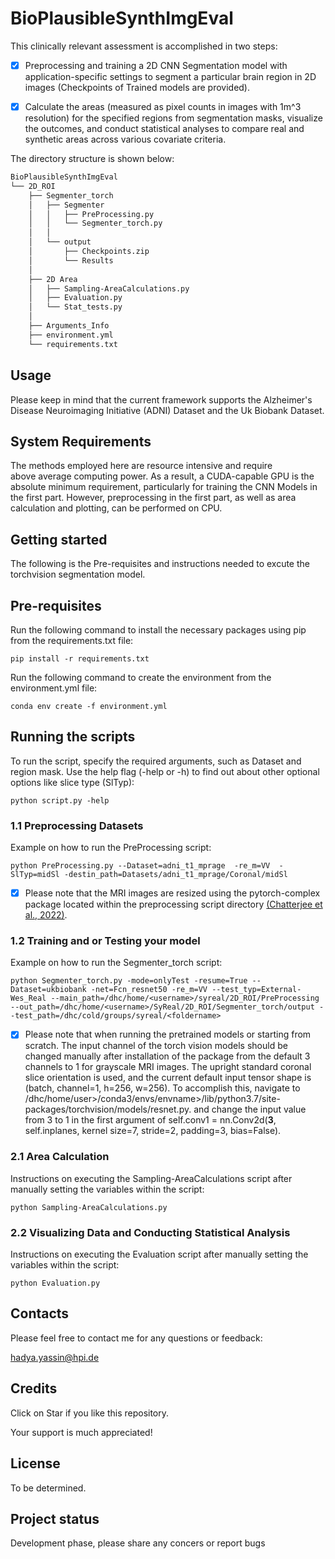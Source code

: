 # BioPlausibleSynthImgEval

This clinically relevant assessment is accomplished in two steps:

- [x] Preprocessing and training a 2D CNN Segmentation model with application-specific settings to segment a particular brain region in 2D images (Checkpoints of Trained models are provided).

- [x] Calculate the areas (measured as pixel counts in images with 1m^3 resolution) for the specified regions from segmentation masks, visualize the outcomes, and conduct statistical analyses to compare real and synthetic areas across various covariate criteria.

The directory structure is shown below: 

```bash
BioPlausibleSynthImgEval
└── 2D_ROI
    ├── Segmenter_torch
    │   ├── Segmenter
    │   │   ├── PreProcessing.py
    │   │   └── Segmenter_torch.py
    │   │
    │   └── output
    │       ├── Checkpoints.zip
    │       └── Results
    │
    ├── 2D Area
    │   ├── Sampling-AreaCalculations.py
    │   ├── Evaluation.py
    │   └── Stat_tests.py
    │
    ├── Arguments_Info
    ├── environment.yml
    └── requirements.txt
```

## Usage
Please keep in mind that the current framework supports the Alzheimer's Disease Neuroimaging Initiative (ADNI) Dataset and the Uk Biobank Dataset.

## System Requirements
The methods employed here are resource intensive and require above average computing power. As a result, a CUDA-capable GPU is the absolute minimum requirement, particularly for training the CNN Models in the first part. However, preprocessing in the first part, as well as area calculation and plotting, can be performed on CPU.

## Getting started 

The following is the Pre-requisites and instructions needed to excute the torchvision segmentation model. 

## Pre-requisites
Run the following command to install the necessary packages using pip from the requirements.txt file:
```
pip install -r requirements.txt
```
Run the following command to create the environment from the environment.yml file:
```
conda env create -f environment.yml
```

## Running the scripts 
To run the script, specify the required arguments, such as Dataset and region mask. Use the help flag (-help or -h) to find out about other optional options like slice type (SlTyp):
```
python script.py -help
```

### 1.1 Preprocessing Datasets
Example on how to run the PreProcessing script:
```
python PreProcessing.py --Dataset=adni_t1_mprage  -re_m=VV  -SlTyp=midSl -destin_path=Datasets/adni_t1_mprage/Coronal/midSl 
```
- [x] Please note that the MRI images are resized using the pytorch-complex package located within the preprocessing script directory [(Chatterjee et al., 2022)](https://arxiv.org/abs/2302.04584).

### 1.2 Training and or Testing your model
Example on how to run the Segmenter_torch script:
```
python Segmenter_torch.py -mode=onlyTest -resume=True --Dataset=ukbiobank -net=Fcn_resnet50 -re_m=VV --test_typ=External-Wes_Real --main_path=/dhc/home/<username>/syreal/2D_ROI/PreProcessing --out_path=/dhc/home/<username>/SyReal/2D_ROI/Segmenter_torch/output --test_path=/dhc/cold/groups/syreal/<foldername>
```
- [x] Please note that when running the pretrained models or starting from scratch. The input channel of the torch vision models should be changed manually after installation of the package from the default 3 channels to 1 for grayscale MRI images. The upright standard coronal slice orientation is used, and the current default input tensor shape is (batch, channel=1, h=256, w=256). To accomplish this, navigate to /dhc/home/user>/conda3/envs/envname>/lib/python3.7/site-packages/torchvision/models/resnet.py. and change the input value from 3 to 1 in the first argument of self.conv1 = nn.Conv2d(**3**, self.inplanes, kernel size=7, stride=2, padding=3, bias=False).

### 2.1 Area Calculation
Instructions on executing the Sampling-AreaCalculations script after manually setting the variables within the script:
```
python Sampling-AreaCalculations.py
```

### 2.2 Visualizing Data and Conducting Statistical Analysis
Instructions on executing the Evaluation script after manually setting the variables within the script:
```
python Evaluation.py
```

<!-- ## Add your files

- [ ] [Create](https://docs.gitlab.com/ee/user/project/repository/web_editor.html#create-a-file) or [upload](https://docs.gitlab.com/ee/user/project/repository/web_editor.html#upload-a-file) files
- [ ] [Add files using the command line](https://docs.gitlab.com/ee/gitlab-basics/add-file.html#add-a-file-using-the-command-line) or push an existing Git repository with the following command:

```
cd existing_repo
git remote add origin https://gitlab.hpi.de/syreal/qaimages.git
git branch -M main
git push -uf origin main
```

## Integrate with your tools

- [ ] [Set up project integrations](https://gitlab.hpi.de/syreal/qaimages/-/settings/integrations)

## Collaborate with your team

- [ ] [Invite team members and collaborators](https://docs.gitlab.com/ee/user/project/members/)
- [ ] [Create a new merge request](https://docs.gitlab.com/ee/user/project/merge_requests/creating_merge_requests.html)
- [ ] [Automatically close issues from merge requests](https://docs.gitlab.com/ee/user/project/issues/managing_issues.html#closing-issues-automatically)
- [ ] [Enable merge request approvals](https://docs.gitlab.com/ee/user/project/merge_requests/approvals/)
- [ ] [Automatically merge when pipeline succeeds](https://docs.gitlab.com/ee/user/project/merge_requests/merge_when_pipeline_succeeds.html)

## Test and Deploy

Use the built-in continuous integration in GitLab.

- [ ] [Get started with GitLab CI/CD](https://docs.gitlab.com/ee/ci/quick_start/index.html)
- [ ] [Analyze your code for known vulnerabilities with Static Application Security Testing(SAST)](https://docs.gitlab.com/ee/user/application_security/sast/)
- [ ] [Deploy to Kubernetes, Amazon EC2, or Amazon ECS using Auto Deploy](https://docs.gitlab.com/ee/topics/autodevops/requirements.html)
- [ ] [Use pull-based deployments for improved Kubernetes management](https://docs.gitlab.com/ee/user/clusters/agent/)
- [ ] [Set up protected environments](https://docs.gitlab.com/ee/ci/environments/protected_environments.html)

***

## Badges
On some READMEs, you may see small images that convey metadata, such as whether or not all the tests are passing for the project. You can use Shields to add some to your README. Many services also have instructions for adding a badge.

## Visuals
Depending on what you are making, it can be a good idea to include screenshots or even a video (you'll frequently see GIFs rather than actual videos). Tools like ttygif can help, but check out Asciinema for a more sophisticated method. -->


<!-- ## Upcoming Features:
[]
[] -->

## Contacts
Please feel free to contact me for any questions or feedback:

hadya.yassin@hpi.de

## Credits
Click on Star if you like this repository.

<!-- Please cite the following in your publications if you use this package or benefit from the scripts in this repository:


BibTeX entry:

@{}        -->

Your support is much appreciated!

## License
To be determined.

## Project status
Development phase, please share any concers or report bugs
<!-- If you have run out of energy or time for your project, put a note at the top of the README saying that development has slowed down or stopped completely. Someone may choose to fork your project or volunteer to step in as a maintainer or owner, allowing your project to keep going. You can also make an explicit request for maintainers. -->

